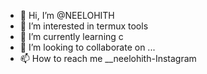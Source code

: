 - 👋 Hi, I’m @NEELOHITH
- 👀 I’m interested in termux tools 
- 🌱 I’m currently learning c
- 💞️ I’m looking to collaborate on ...
- 📫 How to reach me __neelohith-Instagram


<!---
NEELOHITH/NEELOHITH is a ✨ special ✨ repository because its `README.md` (this file) appears on your GitHub profile.
You can click the Preview link to take a look at your changes.
--->
